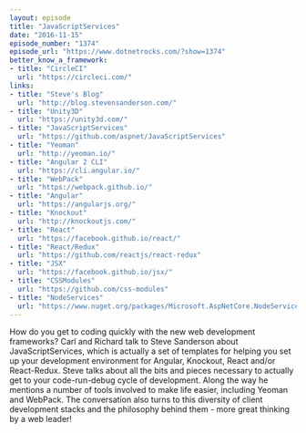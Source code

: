 ```yaml
---
layout: episode
title: "JavaScriptServices"
date: "2016-11-15"
episode_number: "1374"
episode_url: "https://www.dotnetrocks.com/?show=1374"
better_know_a_framework:
- title: "CircleCI"
  url: "https://circleci.com/"
links:
- title: "Steve's Blog"
  url: "http://blog.stevensanderson.com/"
- title: "Unity3D"
  url: "https://unity3d.com/"
- title: "JavaScriptServices"
  url: "https://github.com/aspnet/JavaScriptServices"
- title: "Yeoman"
  url: "http://yeoman.io/"
- title: "Angular 2 CLI"
  url: "https://cli.angular.io/"
- title: "WebPack"
  url: "https://webpack.github.io/"
- title: "Angular"
  url: "https://angularjs.org/"
- title: "Knockout"
  url: "http://knockoutjs.com/"
- title: "React"
  url: "https://facebook.github.io/react/"
- title: "React/Redux"
  url: "https://github.com/reactjs/react-redux"
- title: "JSX"
  url: "https://facebook.github.io/jsx/"
- title: "CSSModules"
  url: "https://github.com/css-modules"
- title: "NodeServices"
  url: "https://www.nuget.org/packages/Microsoft.AspNetCore.NodeServices/"
---
```


How do you get to coding quickly with the new web development frameworks? Carl and Richard talk to Steve Sanderson about JavaScriptServices, which is actually a set of templates for helping you set up your development environment for Angular, Knockout, React and/or React-Redux. Steve talks about all the bits and pieces necessary to actually get to your code-run-debug cycle of development. Along the way he mentions a number of tools involved to make life easier, including Yeoman and WebPack. The conversation also turns to this diversity of client development stacks and the philosophy behind them - more great thinking by a web leader!
